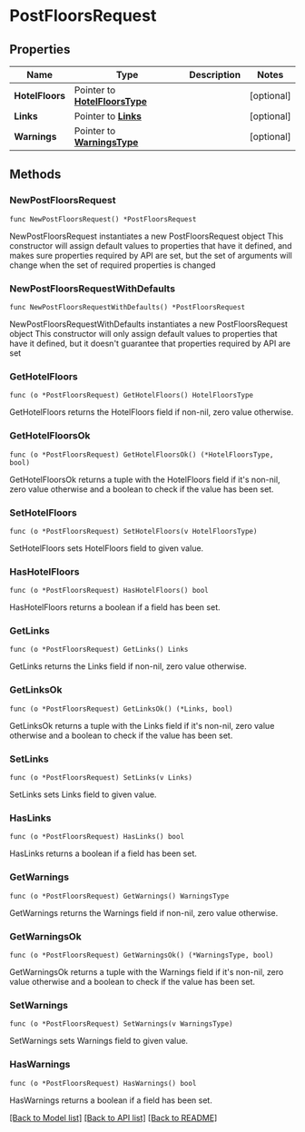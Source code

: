 # PostFloorsRequest

## Properties

Name | Type | Description | Notes
------------ | ------------- | ------------- | -------------
**HotelFloors** | Pointer to [**HotelFloorsType**](HotelFloorsType.md) |  | [optional] 
**Links** | Pointer to [**Links**](Links.md) |  | [optional] 
**Warnings** | Pointer to [**WarningsType**](WarningsType.md) |  | [optional] 

## Methods

### NewPostFloorsRequest

`func NewPostFloorsRequest() *PostFloorsRequest`

NewPostFloorsRequest instantiates a new PostFloorsRequest object
This constructor will assign default values to properties that have it defined,
and makes sure properties required by API are set, but the set of arguments
will change when the set of required properties is changed

### NewPostFloorsRequestWithDefaults

`func NewPostFloorsRequestWithDefaults() *PostFloorsRequest`

NewPostFloorsRequestWithDefaults instantiates a new PostFloorsRequest object
This constructor will only assign default values to properties that have it defined,
but it doesn't guarantee that properties required by API are set

### GetHotelFloors

`func (o *PostFloorsRequest) GetHotelFloors() HotelFloorsType`

GetHotelFloors returns the HotelFloors field if non-nil, zero value otherwise.

### GetHotelFloorsOk

`func (o *PostFloorsRequest) GetHotelFloorsOk() (*HotelFloorsType, bool)`

GetHotelFloorsOk returns a tuple with the HotelFloors field if it's non-nil, zero value otherwise
and a boolean to check if the value has been set.

### SetHotelFloors

`func (o *PostFloorsRequest) SetHotelFloors(v HotelFloorsType)`

SetHotelFloors sets HotelFloors field to given value.

### HasHotelFloors

`func (o *PostFloorsRequest) HasHotelFloors() bool`

HasHotelFloors returns a boolean if a field has been set.

### GetLinks

`func (o *PostFloorsRequest) GetLinks() Links`

GetLinks returns the Links field if non-nil, zero value otherwise.

### GetLinksOk

`func (o *PostFloorsRequest) GetLinksOk() (*Links, bool)`

GetLinksOk returns a tuple with the Links field if it's non-nil, zero value otherwise
and a boolean to check if the value has been set.

### SetLinks

`func (o *PostFloorsRequest) SetLinks(v Links)`

SetLinks sets Links field to given value.

### HasLinks

`func (o *PostFloorsRequest) HasLinks() bool`

HasLinks returns a boolean if a field has been set.

### GetWarnings

`func (o *PostFloorsRequest) GetWarnings() WarningsType`

GetWarnings returns the Warnings field if non-nil, zero value otherwise.

### GetWarningsOk

`func (o *PostFloorsRequest) GetWarningsOk() (*WarningsType, bool)`

GetWarningsOk returns a tuple with the Warnings field if it's non-nil, zero value otherwise
and a boolean to check if the value has been set.

### SetWarnings

`func (o *PostFloorsRequest) SetWarnings(v WarningsType)`

SetWarnings sets Warnings field to given value.

### HasWarnings

`func (o *PostFloorsRequest) HasWarnings() bool`

HasWarnings returns a boolean if a field has been set.


[[Back to Model list]](../README.md#documentation-for-models) [[Back to API list]](../README.md#documentation-for-api-endpoints) [[Back to README]](../README.md)


